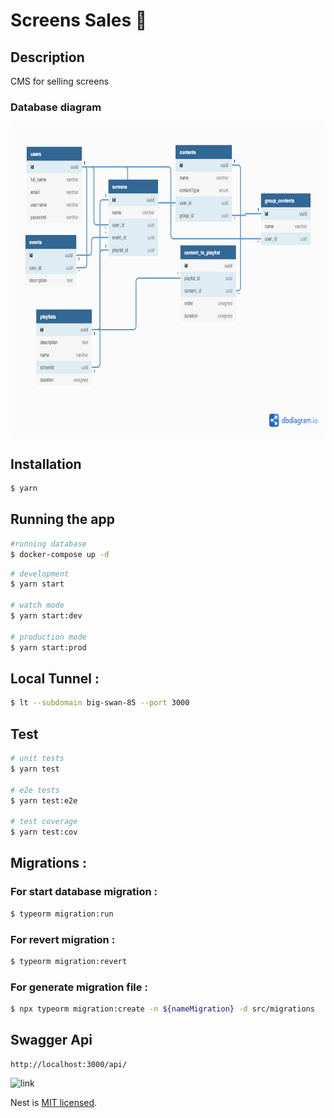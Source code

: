 # Screens Sales 📱

## Description

CMS for selling screens

### Database diagram

<code><img width="auto" height="500" src="./.assets/Screens_sale.png"></img></code>

## Installation

```bash
$ yarn
```

## Running the app

```bash
#running database
$ docker-compose up -d
```

```bash
# development
$ yarn start

# watch mode
$ yarn start:dev

# production mode
$ yarn start:prod
```

## Local Tunnel : 
```bash
$ lt --subdomain big-swan-85 --port 3000
```

## Test

```bash
# unit tests
$ yarn test

# e2e tests
$ yarn test:e2e

# test coverage
$ yarn test:cov
```

## Migrations :

### For start database migration :
```bash
$ typeorm migration:run
```

### For revert migration :
```bash
$ typeorm migration:revert 
```

### For generate migration file :
```bash
$ npx typeorm migration:create -n ${nameMigration} -d src/migrations
```

## Swagger Api

```
http://localhost:3000/api/
```
![link](http://localhost:3000/api/)

Nest is [MIT licensed](LICENSE).
